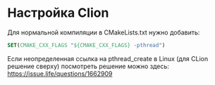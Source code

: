 # Настройка Clion
Для нормальной компиляции в CMakeLists.txt нужно добавить:
```CMake
SET(CMAKE_CXX_FLAGS "${CMAKE_CXX_FLAGS} -pthread")
```
Если неопределенная ссылка на pthread_create в Linux (для CLion решение сверху) посмотреть решение можно здесь:
https://issue.life/questions/1662909
